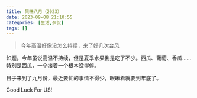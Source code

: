 ```yaml
---
title: 果味八月（2023）
date: 2023-09-08 21:10:55
categories: [生活,杂侃]
tags: []
---
```


> 今年高温好像没怎么持续，来了好几次台风

如题。今年虽说高温不持续，但是夏季水果倒是吃了不少。西瓜、葡萄、香瓜……特别是西瓜，一个接着一个根本没得停。

日子来到了九月份，最近要忙的事情不得少，眼瞅着就要到年底了。 

Good Luck For US!
